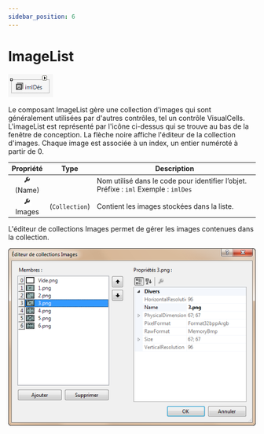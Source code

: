 ```yaml
---
sidebar_position: 6
---
```


# ImageList

![imlDés](./_06-imagelist/iml-des.png)

Le composant ImageList gère une collection d'images qui sont généralement utilisées par d'autres contrôles, tel un contrôle VisualCells. L'imageList est représenté par l'icône ci-dessus qui se trouve au bas de la fenêtre de conception. La flèche noire affiche l'éditeur de la collection d'images. Chaque image est associée à un index, un entier numéroté à partir de 0.

| Propriété | Type | Description |
| :-------: | :--: | ----------- |
| ![propriété](../../_00-shared/_propriete.png) <br/> (Name) | | Nom utilisé dans le code pour identifier l’objet. Préfixe : `iml` Exemple : `imlDes` |
| ![propriété](../../_00-shared/_propriete.png) <br/> Images | (`Collection`) | Contient les images stockées dans la liste. |


L'éditeur de collections Images permet de gérer les images contenues dans la collection.

![éditeur collection images](./_06-imagelist/editeur-collection-images.png)
